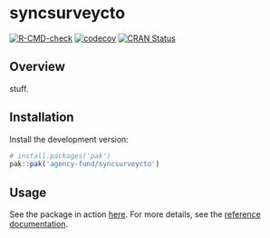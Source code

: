 # syncsurveycto

[![R-CMD-check](https://github.com/agency-fund/syncsurveycto/workflows/R-CMD-check/badge.svg)](https://github.com/agency-fund/syncsurveycto/actions)
[![codecov](https://codecov.io/gh/agency-fund/syncsurveycto/branch/main/graph/badge.svg)](https://codecov.io/gh/agency-fund/syncsurveycto)
[![CRAN Status](https://www.r-pkg.org/badges/version/syncsurveycto)](https://cran.r-project.org/package=syncsurveycto)

## Overview

stuff.

## Installation

Install the development version:

```r
# install.packages('pak')
pak::pak('agency-fund/syncsurveycto')
```

## Usage

See the package in action [here](https://github.com/agency-fund/syncsurveycto-rsurveycto). For more details, see the [reference documentation](https://agency-fund.github.io/syncsurveycto/reference/index.html).
